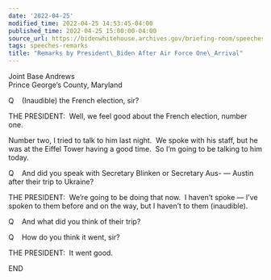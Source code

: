 ```yaml
---
date: '2022-04-25'
modified_time: 2022-04-25 14:53:45-04:00
published_time: 2022-04-25 15:00:00-04:00
source_url: https://bidenwhitehouse.archives.gov/briefing-room/speeches-remarks/2022/04/25/remarks-by-president-biden-after-air-force-one-arrival-4/
tags: speeches-remarks
title: "Remarks by President\_Biden After Air Force One\_Arrival"
---
```

 
Joint Base Andrews  
Prince George’s County, Maryland

Q    (Inaudible) the French election, sir?

THE PRESIDENT:  Well, we feel good about the French election, number
one. 

Number two, I tried to talk to him last night.  We spoke with his staff,
but he was at the Eiffel Tower having a good time.  So I’m going to be
talking to him today.  

Q    And did you speak with Secretary Blinken or Secretary Aus- — Austin
after their trip to Ukraine?

THE PRESIDENT:  We’re going to be doing that now.  I haven’t spoke —
I’ve spoken to them before and on the way, but I haven’t to them
(inaudible).

Q    And what did you think of their trip?

Q    How do you think it went, sir?

THE PRESIDENT:  It went good.

END
